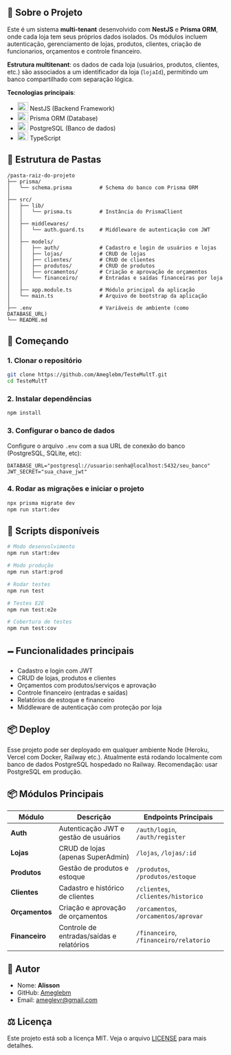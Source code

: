 ## 📃 Sobre o Projeto

Este é um sistema **multi-tenant** desenvolvido com **NestJS** e **Prisma ORM**, onde cada loja tem seus próprios dados isolados. Os módulos incluem autenticação, gerenciamento de lojas, produtos, clientes, criação de funcionarios, orçamentos e controle financeiro.

**Estrutura multitenant**: os dados de cada loja (usuários, produtos, clientes, etc.) são associados a um identificador da loja (`lojaId`), permitindo um banco compartilhado com separação lógica.

**Tecnologias principais**:
- <img height="20" width="25" src="https://skillicons.dev/icons?i=nest" alt="NestJS"> NestJS (Backend Framework)
- <img height="20" width="25" src="https://skillicons.dev/icons?i=prisma" alt="Prisma"> Prisma ORM (Database)
- <img height="20" width="25" src="https://skillicons.dev/icons?i=postgres" alt="PostgreSQL"> PostgreSQL (Banco de dados)
- <img height="20" width="25" src="https://skillicons.dev/icons?i=ts" alt="TypeScript"> TypeScript

## 📂 Estrutura de Pastas

```
/pasta-raiz-do-projeto
├── prisma/
│   └── schema.prisma         # Schema do banco com Prisma ORM
│
├── src/
│   ├── lib/
│   │   └── prisma.ts         # Instância do PrismaClient
│   │
│   ├── middlewares/
│   │   └── auth.guard.ts     # Middleware de autenticação com JWT
│   │
│   ├── models/
│   │   ├── auth/             # Cadastro e login de usuários e lojas
│   │   ├── lojas/            # CRUD de lojas
│   │   ├── clientes/         # CRUD de clientes
│   │   ├── produtos/         # CRUD de produtos
│   │   ├── orcamentos/       # Criação e aprovação de orçamentos
│   │   └── financeiro/       # Entradas e saídas financeiras por loja
│   │
│   ├── app.module.ts         # Módulo principal da aplicação
│   └── main.ts               # Arquivo de bootstrap da aplicação
│
├── .env                      # Variáveis de ambiente (como DATABASE_URL)
└── README.md
```

## 🚀 Começando

### 1. Clonar o repositório

```bash
git clone https://github.com/Ameglebm/TesteMultT.git
cd TesteMultT
```

### 2. Instalar dependências

```bash
npm install
```

### 3. Configurar o banco de dados

Configure o arquivo `.env` com a sua URL de conexão do banco (PostgreSQL, SQLite, etc):

```env
DATABASE_URL="postgresql://usuario:senha@localhost:5432/seu_banco"
JWT_SECRET="sua_chave_jwt"
```

### 4. Rodar as migrações e iniciar o projeto

```bash
npx prisma migrate dev
npm run start:dev
```

## 🔢 Scripts disponíveis

```bash
# Modo desenvolvimento
npm run start:dev

# Modo produção
npm run start:prod

# Rodar testes
npm run test

# Testes E2E
npm run test:e2e

# Cobertura de testes
npm run test:cov
```

## 🗕️ Funcionalidades principais

- Cadastro e login com JWT
- CRUD de lojas, produtos e clientes
- Orçamentos com produtos/serviços e aprovação
- Controle financeiro (entradas e saídas)
- Relatórios de estoque e financeiro
- Middleware de autenticação com proteção por loja

## 📦 Deploy

Esse projeto pode ser deployado em qualquer ambiente Node (Heroku, Vercel com Docker, Railway etc.).
Atualmente está rodando localmente com banco de dados PostgreSQL hospedado no Railway.
Recomendação: usar PostgreSQL em produção.

## 📦 Módulos Principais

| Módulo        | Descrição                                      | Endpoints Principais             |
|---------------|-----------------------------------------------|----------------------------------|
| **Auth**      | Autenticação JWT e gestão de usuários         | `/auth/login`, `/auth/register`  |
| **Lojas**     | CRUD de lojas (apenas SuperAdmin)             | `/lojas`, `/lojas/:id`           |
| **Produtos**  | Gestão de produtos e estoque                  | `/produtos`, `/produtos/estoque` |
| **Clientes**  | Cadastro e histórico de clientes              | `/clientes`, `/clientes/historico`|
| **Orçamentos**| Criação e aprovação de orçamentos             | `/orcamentos`, `/orcamentos/aprovar` |
| **Financeiro**| Controle de entradas/saídas e relatórios      | `/financeiro`, `/financeiro/relatorio` |

## 🚧 Autor

- Nome: **Alisson**
- GitHub: [Ameglebm](https://github.com/Ameglebm)
- Email: [ameglevr@gmail.com](mailto:ameglevr@gmail.com)

## ⚖️ Licença

Este projeto está sob a licença MIT. Veja o arquivo [LICENSE](LICENSE) para mais detalhes.
